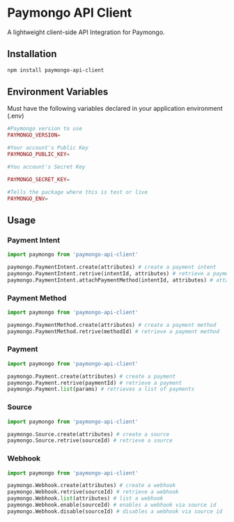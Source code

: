 # Paymongo API Client

A lightweight client-side API Integration for Paymongo.

## Installation

```bash
npm install paymongo-api-client
```
## Environment Variables
Must have the following variables declared in your application environment (.env)

```php
#Paymongo version to use
PAYMONGO_VERSION=

#Your account's Public Key
PAYMONGO_PUBLIC_KEY=

#You account's Secret Key

PAYMONGO_SECRET_KEY=

#Tells the package where this is test or live
PAYMONGO_ENV=
```

## Usage
### Payment Intent

```python
import paymongo from 'paymongo-api-client'

paymongo.PaymentIntent.create(attributes) # create a payment intent 
paymongo.PaymentIntent.retrive(intentId, attributes) # retrieve a payment intent 
paymongo.PaymentIntent.attachPaymentMethod(intentId, attributes) # attach a payment method to a payment intent
```
### Payment Method

```python
import paymongo from 'paymongo-api-client'

paymongo.PaymentMethod.create(attributes) # create a payment method 
paymongo.PaymentMethod.retrive(methodId) # retrieve a payment method 
```
### Payment
```python
import paymongo from 'paymongo-api-client'

paymongo.Payment.create(attributes) # create a payment 
paymongo.Payment.retrive(paymentId) # retrieve a payment 
paymongo.Payment.list(params) # retrieves a list of payments 
```
### Source

```python
import paymongo from 'paymongo-api-client'

paymongo.Source.create(attributes) # create a source 
paymongo.Source.retrive(sourceId) # retrieve a source 
```
### Webhook

```python
import paymongo from 'paymongo-api-client'

paymongo.Webhook.create(attributes) # create a webhook
paymongo.Webhook.retrive(sourceId) # retrieve a webhook 
paymongo.Webhook.list(attributes) # list a webhook 
paymongo.Webhook.enable(sourceId) # enables a webhook via source id 
paymongo.Webhook.disable(sourceId) # disables a webhook via source id
```
